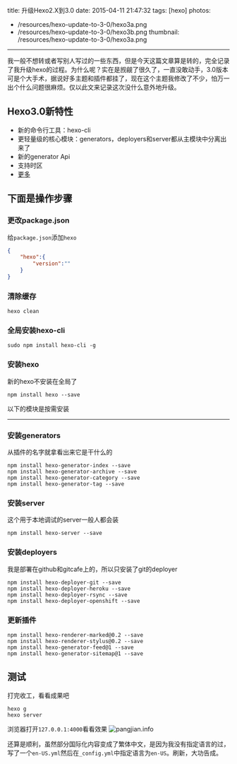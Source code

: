 title: 升级Hexo2.X到3.0
date: 2015-04-11 21:47:32
tags: [hexo]
photos:
- /resources/hexo-update-to-3-0/hexo3a.png
- /resources/hexo-update-to-3-0/hexo3b.png
thumbnail: /resources/hexo-update-to-3-0/hexo3a.png
---
我一般不想转或者写别人写过的一些东西，但是今天这篇文章算是转的，完全记录了我升级hexo的过程。为什么呢？实在是觊觎了很久了，一直没敢动手，3.0版本可是个大手术，据说好多主题和插件都挂了，现在这个主题我修改了不少，怕万一出个什么问题很麻烦。仅以此文来记录这次没什么意外地升级。

## Hexo3.0新特性
* 新的命令行工具：hexo-cli
* 更轻量级的核心模块：generators，deployers和server都从主模块中分离出来了
* 新的generator Api
* 支持时区
* [更多](https://github.com/hexojs/hexo/wiki/Breaking-Changes-in-Hexo-3.0)

<!--more-->

## 下面是操作步骤
### 更改package.json
给`package.json`添加`hexo`
```json
{
    "hexo":{
        "version":""
    }
}
```

### 清除缓存
```shell
hexo clean
```

### 全局安装hexo-cli
```shell
sudo npm install hexo-cli -g
```

### 安装hexo
新的hexo不安装在全局了
```shell
npm install hexo --save
```

以下的模块是按需安装
***
### 安装generators
从插件的名字就拿看出来它是干什么的
```shell
npm install hexo-generator-index --save
npm install hexo-generator-archive --save
npm install hexo-generator-category --save
npm install hexo-generator-tag --save
```

### 安装server
这个用于本地调试的server一般人都会装
```shell
npm install hexo-server --save
```

### 安装deployers
我是部署在github和gitcafe上的，所以只安装了git的deployer
```shell
npm install hexo-deployer-git --save
npm install hexo-deployer-heroku --save
npm install hexo-deployer-rsync --save
npm install hexo-deployer-openshift --save
```

### 更新插件
```shell
npm install hexo-renderer-marked@0.2 --save
npm install hexo-renderer-stylus@0.2 --save
npm install hexo-generator-feed@1 --save
npm install hexo-generator-sitemap@1 --save
```

## 测试
打完收工，看看成果吧

```shell
hexo g
hexo server
```

浏览器打开`127.0.0.1:4000`看看效果
![pangjian.info](/resources/hexo-update-to-3-0/pangjian.info.png)

还算是顺利，虽然部分国际化内容变成了繁体中文，是因为我没有指定语言的过，写了一个`en-US.yml`然后在`_config.yml`中指定语言为`en-US`。刷新，大功告成。
<!-- indicate-the-source -->
